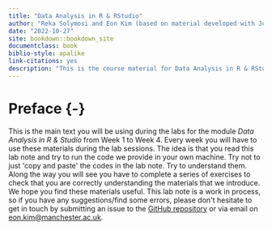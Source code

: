 ```yaml
--- 
title: "Data Analysis in R & RStudio"
author: "Reka Solymosi and Eon Kim (based on material developed with Juanjo Medina)"
date: "2022-10-27"
site: bookdown::bookdown_site
documentclass: book
biblio-style: apalike
link-citations: yes
description: "This is the course material for Data Analysis in R & RStudio."
---
```


# Preface {-}

This is the main text you will be using during the labs for the module *Data Analysis in R & Studio* from Week 1 to Week 4. Every week you will have to use these materials during the lab sessions. The idea is that you read this lab note and try to run the code we provide in your own machine. Try not to just 'copy and paste' the codes in the lab note. Try to understand them. Along the way you will see you have to complete a series of exercises to check that you are correctly understanding the materials that we introduce. We hope you find these materials useful. This lab note is a work in process, so if you have any suggestions/find some errors, please don't hesitate to get in touch by submitting an issue to the [GitHub repository](https://github.com/eonk/dar_book) or via email on eon.kim@manchester.ac.uk.
